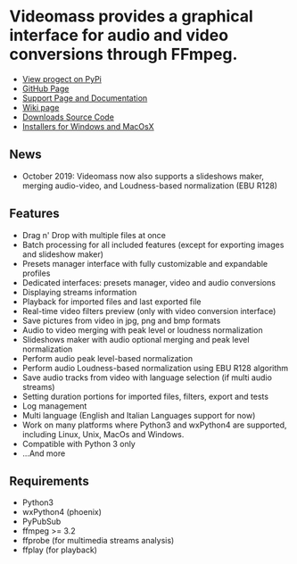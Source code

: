 # **Videomass** provides a graphical interface for audio and video conversions through FFmpeg.   

* [View progect on PyPi](https://pypi.org/project/videomass/)
* [GitHub Page](https://github.com/jeanslack/Videomass)
* [Support Page and Documentation](http://jeanslack.github.io/Videomass)
* [Wiki page](https://github.com/jeanslack/Videomass/wiki)
* [Downloads Source Code](https://github.com/jeanslack/Videomass/releases)
* [Installers for Windows and MacOsX](https://sourceforge.net/projects/videomass2/)

## News

- October 2019: Videomass now also supports a slideshows maker, 
  merging audio-video, and Loudness-based normalization (EBU R128)

## Features

- Drag n' Drop with multiple files at once
- Batch processing for all included features (except for exporting images and 
  slideshow maker)
- Presets manager interface with fully customizable and expandable profiles 
- Dedicated interfaces: presets manager, video and audio conversions
- Displaying streams information 
- Playback for imported files and last exported file
- Real-time video filters preview (only with video conversion interface)
- Save pictures from video in jpg, png and bmp formats
- Audio to video merging with peak level or loudness normalization 
- Slideshows maker with audio optional merging and peak level normalization
- Perform audio peak level-based normalization
- Perform audio Loudness-based normalization using EBU R128 algorithm
- Save audio tracks from video with language selection (if multi audio streams)
- Setting duration portions for imported files, filters, export and tests
- Log management
- Multi language (English and Italian Languages support for now)
- Work on many platforms where Python3 and wxPython4 are supported, 
  including Linux, Unix, MacOs and Windows.
- Compatible with Python 3 only
- ...And more

## Requirements
   
- Python3     
- wxPython4 (phoenix) 
- PyPubSub  
- ffmpeg >= 3.2   
- ffprobe (for multimedia streams analysis)  
- ffplay (for playback)   


